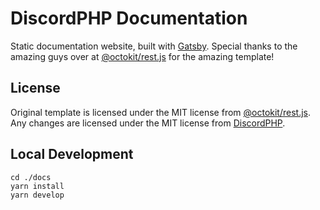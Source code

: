 # DiscordPHP Documentation

Static documentation website, built with [Gatsby](https://www.gatsbyjs.org/).
Special thanks to the amazing guys over at [@octokit/rest.js](https://octokit.github.io/rest.js/) for the amazing template!

## License

Original template is licensed under the MIT license from [@octokit/rest.js](https://github.com/octokit/rest.js/blob/master/LICENSE).
Any changes are licensed under the MIT license from [DiscordPHP](https://github.com/teamreflex/DiscordPHP/blob/master/LICENSE.md).

## Local Development

```
cd ./docs
yarn install
yarn develop
```
